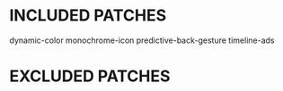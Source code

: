 # INCLUDED PATCHES
dynamic-color
monochrome-icon
predictive-back-gesture
timeline-ads
# EXCLUDED PATCHES
